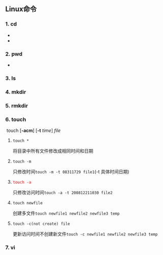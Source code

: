 ## Linux命令

### 1. cd

- 
- 

### 2. pwd

- 

### 3. ls

### 4. mkdir

### 5. rmkdir

### 6. touch

​	touch [**-acm**] [**-t** *time*] *file*

1. `touch *`

   将目录中所有文件修改成相同时间和日期

2. `touch -m`

   只修改时间`touch -m -t 08311729 file1`(-t 具体时间日期)

3. <font color="red">`touch -a`</font>

   只修改访问时间`touch -a -t 200812211030 file2`

4. `touch newfile`

   创建多文件`touch newfile1 newfile2 newfile3 temp`

5. `touch -c(not create) file`

   更新访问时间不创建新文件`touch -c newfile1 newfile2 newfile3 temp`

### 7. vi